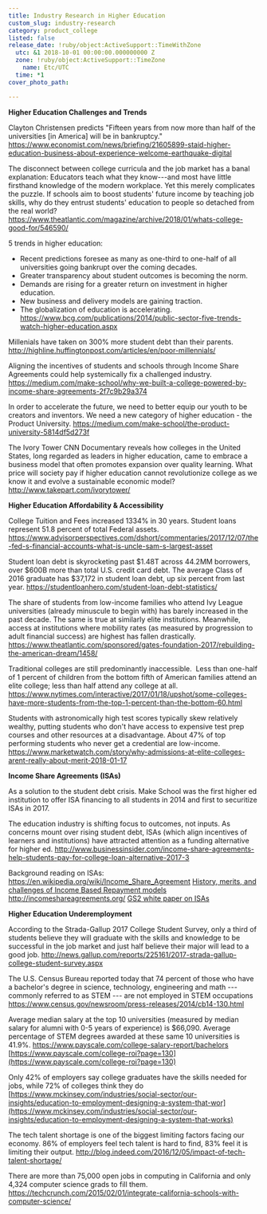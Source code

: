 ```yaml
---
title: Industry Research in Higher Education
custom_slug: industry-research
category: product_college
listed: false
release_date: !ruby/object:ActiveSupport::TimeWithZone
  utc: &1 2018-10-01 00:00:00.000000000 Z
  zone: !ruby/object:ActiveSupport::TimeZone
    name: Etc/UTC
  time: *1
cover_photo_path: 

---
```

**Higher Education Challenges and Trends**

Clayton Christensen predicts "Fifteen years from now more than half of the universities [in America] will be in bankruptcy."  
<https://www.economist.com/news/briefing/21605899-staid-higher-education-business-about-experience-welcome-earthquake-digital>

The disconnect between college curricula and the job market has a banal explanation: Educators teach what they know---and most have little firsthand knowledge of the modern workplace. Yet this merely complicates the puzzle. If schools aim to boost students' future income by teaching job skills, why do they entrust students' education to people so detached from the real world?  
<https://www.theatlantic.com/magazine/archive/2018/01/whats-college-good-for/546590/>

5 trends in higher education:
-   Recent predictions foresee as many as one-third to one-half of all universities going bankrupt over the coming decades.
-   Greater transparency about student outcomes is becoming the norm.
-   Demands are rising for a greater return on investment in higher education.
-   New business and delivery models are gaining traction.
-   The globalization of education is accelerating.
<https://www.bcg.com/publications/2014/public-sector-five-trends-watch-higher-education.aspx>

Millenials have taken on 300% more student debt than their parents.
<http://highline.huffingtonpost.com/articles/en/poor-millennials/>

Aligning the incentives of students and schools through Income Share Agreements could help systemically fix a challenged industry.
<https://medium.com/make-school/why-we-built-a-college-powered-by-income-share-agreements-2f7c9b29a374>

In order to accelerate the future, we need to better equip our youth to be creators and inventors. We need a new category of higher education - the Product University.
<https://medium.com/make-school/the-product-university-5814df5d273f>

The Ivory Tower CNN Documentary reveals how colleges in the United States, long regarded as leaders in higher education, came to embrace a business model that often promotes expansion over quality learning. What price will society pay if higher education cannot revolutionize college as we know it and evolve a sustainable economic model?
<http://www.takepart.com/ivorytower/>


**Higher Education Affordability & Accessibility**

College Tuition and Fees increased 1334% in 30 years. Student loans represent 51.8 percent of total Federal assets.
<https://www.advisorperspectives.com/dshort/commentaries/2017/12/07/the-fed-s-financial-accounts-what-is-uncle-sam-s-largest-asset>

Student loan debt is skyrocketing past $1.48T across 44.2MM borrowers, over $600B more than total U.S. credit card debt. The average Class of 2016 graduate has $37,172 in student loan debt, up six percent from last year.
<https://studentloanhero.com/student-loan-debt-statistics/>

The share of students from low-income families who attend Ivy League universities (already minuscule to begin with) has barely increased in the past decade. The same is true at similarly elite institutions. Meanwhile, access at institutions where mobility rates (as measured by progression to adult financial success) are highest has fallen drastically.
<https://www.theatlantic.com/sponsored/gates-foundation-2017/rebuilding-the-american-dream/1458/>

Traditional colleges are still predominantly inaccessible.  Less than one-half of 1 percent of children from the bottom fifth of American families attend an elite college; less than half attend any college at all.
<https://www.nytimes.com/interactive/2017/01/18/upshot/some-colleges-have-more-students-from-the-top-1-percent-than-the-bottom-60.html>

Students with astronomically high test scores typically skew relatively wealthy, putting students who don't have access to expensive test prep courses and other resources at a disadvantage. About 47% of top performing students who never get a credential are low-income.
<https://www.marketwatch.com/story/why-admissions-at-elite-colleges-arent-really-about-merit-2018-01-17>

**Income Share Agreements (ISAs)**

As a solution to the student debt crisis. Make School was the first higher ed institution to offer ISA financing to all students in 2014 and first to securitize ISAs in 2017.

The education industry is shifting focus to outcomes, not inputs. As concerns mount over rising student debt, ISAs (which align incentives of learners and institutions) have attracted attention as a funding alternative for higher ed.
<http://www.businessinsider.com/income-share-agreements-help-students-pay-for-college-loan-alternative-2017-3>

Background reading on ISAs:
<https://en.wikipedia.org/wiki/Income_Share_Agreement>
[History, merits, and challenges of Income Based Repayment models](https://drive.google.com/open?id=0B5OX-1hLsGQMTUktYTF6QzExRkxDSWN5RUxOMXpBQzl0cXNj)
<http://incomeshareagreements.org/>
[GS2 white paper on ISAs](https://drive.google.com/open?id=1s9bscOcZiqwMSCOlGBNIvsLDgnFJE8As)


**Higher Education Underemployment**

According to the Strada-Gallup 2017 College Student Survey, only a third of students believe they will graduate with the skills and knowledge to be successful in the job market and just half believe their major will lead to a good job.
<http://news.gallup.com/reports/225161/2017-strada-gallup-college-student-survey.aspx>

The U.S. Census Bureau reported today that 74 percent of those who have a bachelor's degree in science, technology, engineering and math --- commonly referred to as STEM --- are not employed in STEM occupations
<https://www.census.gov/newsroom/press-releases/2014/cb14-130.html>

Average median salary at the top 10 universities (measured by median salary for alumni with 0-5 years of experience) is $66,090. Average percentage of STEM degrees awarded at these same 10 universities is 41.9%.
<https://www.payscale.com/college-salary-report/bachelors>
[https://www.payscale.com/college-roi?page=130](https://www.payscale.com/college-roi?page=130)

Only 42% of employers say college graduates have the skills needed for jobs, while 72% of colleges think they do\
[https://www.mckinsey.com/industries/social-sector/our-insights/education-to-employment-designing-a-system-that-wor](https://www.mckinsey.com/industries/social-sector/our-insights/education-to-employment-designing-a-system-that-works)

The tech talent shortage is one of the biggest limiting factors facing our economy. 86% of employers feel tech talent is hard to find, 83% feel it is limiting their output.
<http://blog.indeed.com/2016/12/05/impact-of-tech-talent-shortage/>

There are more than 75,000 open jobs in computing in California and only 4,324 computer science grads to fill them.
<https://techcrunch.com/2015/02/01/integrate-california-schools-with-computer-science/>